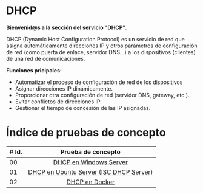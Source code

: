 # DHCP

**Bienvenid@s a la sección del servicio "DHCP".**

DHCP (Dynamic Host Configuration Protocol) es un servicio de red que asigna automáticamente direcciones IP y otros parámetros de configuración de red (como puerta de enlace, servidor DNS...) a los dispositivos (clientes) de una red de comunicaciones.

**Funciones pricipales:**
- Automatizar el proceso de configuración de red de los dispositivos
- Asignar direcciones IP dinámicamente.
- Proporcionar otra configuración de red (servidor DNS, gateway, etc.).
- Evitar conflictos de direcciones IP.
- Gestionar el tiempo de concesión de las IP asignadas.

# Índice de pruebas de concepto

|# Id. | Prueba de concepto                                                 |
|----- |:---------------------------------------------------------:|
| 00   |  [DHCP en Windows Server](./00%20DHCP%20en%20Windows%20Server.md)|
| 01   |  [DHCP en Ubuntu Server (ISC DHCP Server)](./01%20DHCP%20en%20Linux%20Server.md)|
| 02   |  [DHCP en Docker](./02%20DHCP%20en%20Docker.md)|
